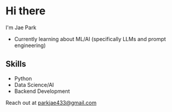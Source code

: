 # Hi there

I'm Jae Park

- Currently learning about ML/AI (specifically LLMs and prompt engineering)

## Skills
- Python
- Data Science/AI
- Backend Development

Reach out at parkjae433@gmail.com
